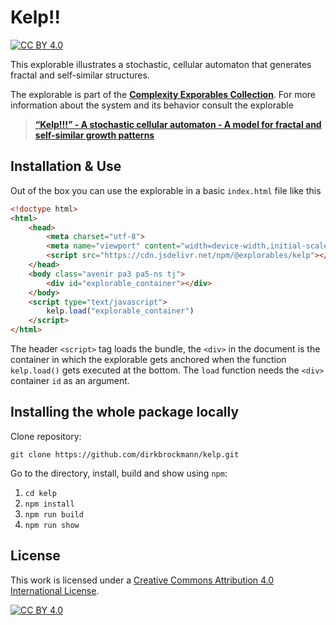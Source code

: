 [cc-by]: http://creativecommons.org/licenses/by/4.0/
[cc-by-image]: https://i.creativecommons.org/l/by/4.0/88x31.png
[cc-by-shield]: https://img.shields.io/badge/License-CC%20BY%204.0-lightgrey.svg

# Kelp!!

[![CC BY 4.0][cc-by-shield]][cc-by]

This explorable illustrates a stochastic, cellular automaton that generates fractal and self-similar structures.

The explorable is part of the [**Complexity Exporables Collection**](https://www.complexity-explorables.org). For more information about the system and its behavior consult the explorable
> [**“Kelp!!!” - A stochastic cellular automaton - A model for fractal and self-similar growth patterns**](https://www.complexity-explorables.org/explorables/kelp/)

## Installation & Use

Out of the box you can use the explorable in a basic `index.html` file like this

```html
<!doctype html>
<html>
	<head>
		<meta charset="utf-8">
		<meta name="viewport" content="width=device-width,initial-scale=1">
		<script src="https://cdn.jsdelivr.net/npm/@explorables/kelp"></script>
	</head>
	<body class="avenir pa3 pa5-ns tj">
	    <div id="explorable_container"></div>
	</body>
	<script type="text/javascript">
		kelp.load("explorable_container")
	</script>
</html>
```
The header `<script>` tag loads the bundle, the `<div>` in the document is the container in which the explorable gets anchored when the function `kelp.load()` gets executed at the bottom. The `load` function needs the `<div>` container `id` as an argument.

## Installing the whole package locally

Clone repository:

```shell
git clone https://github.com/dirkbrockmann/kelp.git
```


Go to the directory, install, build and show using `npm`:

1. `cd kelp`
2. `npm install`
3. `npm run build`
4. `npm run show`

## License

This work is licensed under a
[Creative Commons Attribution 4.0 International License][cc-by].

[![CC BY 4.0][cc-by-image]][cc-by]


